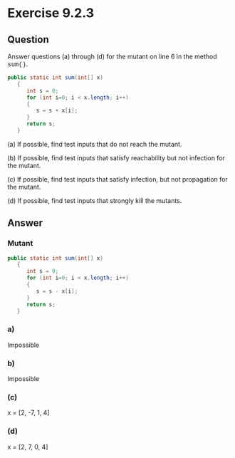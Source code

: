 # Exercise 9.2.3
## Question
Answer questions (a) through (d) for the mutant on line 6 in the method <span style="font-family:Courier">sum()</span>.

```java
public static int sum(int[] x)
   {
      int s = 0;
      for (int i=0; i < x.length; i++)
      {
         s = s + x[i];
      }
      return s;
   }
```
(a) If possible, find test inputs that do not reach the mutant.

(b) If possible, find test inputs that satisfy reachability but not infection for the mutant.

(c) If possible, find test inputs that satisfy infection, but not propagation for the mutant.

(d) If possible, find test inputs that strongly kill the mutants.

## Answer
### Mutant

```Java
public static int sum(int[] x)
   {
      int s = 0;
      for (int i=0; i < x.length; i++)
      {
         s = s - x[i];
      }
      return s;
   }
```
### a)

Impossible

### b)

Impossible

### (c)
x = [2, -7, 1, 4]

### (d)
x = [2, 7, 0, 4]
